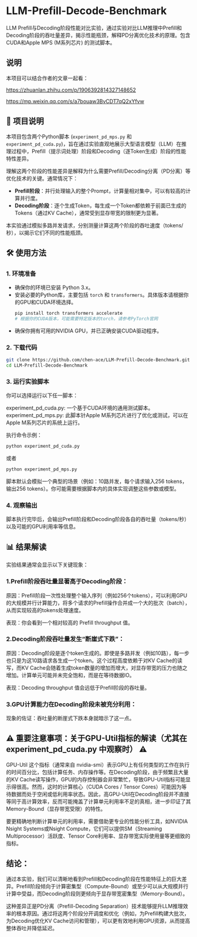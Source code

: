 # LLM-Prefill-Decode-Benchmark  

LLM Prefill与Decoding阶段性能对比实验，通过实验对比LLM推理中Prefill和Decoding阶段的吞吐量差异，揭示性能瓶颈，解释PD分离优化技术的原理。包含CUDA和Apple MPS (M系列芯片) 的测试脚本。

## 说明

本项目可以结合作者的文章一起看：

https://zhuanlan.zhihu.com/p/1906392814327148652

https://mp.weixin.qq.com/s/a7bouaw3BvCDT7qQ2xYfvw

## 📖 项目说明

本项目包含两个Python脚本 (`experiment_pd_mps.py` 和 `experiment_pd_cuda.py`)，旨在通过实验直观地展示大型语言模型（LLM）在推理过程中，Prefill（提示词处理）阶段和Decoding（逐Token生成）阶段的性能特性差异。

理解这两个阶段的性能差异是解释为什么需要Prefill/Decoding分离（PD分离）等优化技术的关键。通常情况下：

* **Prefill阶段**：并行处理输入的整个Prompt，计算量相对集中，可以有较高的计算并行度。
* **Decoding阶段**：逐个生成Token，每生成一个Token都依赖于前面已生成的Tokens（通过KV Cache），通常受到显存带宽的限制更为显著。

本实验通过模拟多路并发请求，分别测量计算这两个阶段的吞吐速度（tokens/秒），以揭示它们不同的性能瓶颈。

## 🛠️ 使用方法

### 1. 环境准备

* 确保你的环境已安装 Python 3.x。
* 安装必要的Python库，主要包括 `torch` 和 `transformers`。具体版本请根据你的GPU和CUDA环境选择。
    ```bash
    pip install torch transformers accelerate
    # 根据你的CUDA版本，可能需要特定版本的torch，请参考PyTorch官网
    ```
* 确保你拥有可用的NVIDIA GPU，并已正确安装CUDA驱动程序。

### 2. 下载代码

```bash
git clone https://github.com/chen-ace/LLM-Prefill-Decode-Benchmark.git
cd LLM-Prefill-Decode-Benchmark
```

### 3. 运行实验脚本
你可以选择运行以下任一脚本：

experiment_pd_cuda.py: 一个基于CUDA环境的通用测试脚本。
experiment_pd_mps.py: 此脚本针Apple M系列芯片进行了优化或测试，可以在Apple M系列芯片的系统上运行。

执行命令示例：

```bash
python experiment_pd_cuda.py
```

或者

```bash
python experiment_pd_mps.py
```

脚本默认会模拟一个典型的场景（例如：10路并发，每个请求输入256 tokens，输出256 tokens）。你可能需要根据脚本内的具体实现调整这些参数或模型。

### 4. 观察输出
脚本执行完毕后，会输出Prefill阶段和Decoding阶段各自的吞吐量（tokens/秒）以及可能的GPU利用率等信息。

## 📊 结果解读
实验结果通常会显示以下关键现象：

### 1.Prefill阶段吞吐量显著高于Decoding阶段：

原因：Prefill阶段一次性处理整个输入序列（例如256个tokens），可以利用GPU的大规模并行计算能力，将多个请求的Prefill操作合并成一个大的批次（batch），从而实现较高的tokens处理速度。

表现：你会看到一个相对较高的 Prefill throughput 值。

### 2.Decoding阶段吞吐量发生“断崖式下跌”：

原因：Decoding阶段是逐个token生成的。即使是多路并发（例如10路），每一步也只是为这10路请求各生成一个token。这个过程高度依赖于对KV Cache的读写，而KV Cache会随着生成token数量的增加而增大，对显存带宽的压力也随之增加。计算单元可能并未完全饱和，而是在等待数据IO。

表现：Decoding throughput 值会远低于Prefill阶段的吞吐量。

### 3.GPU计算能力在Decoding阶段未被充分利用：

现象的佐证：吞吐量的断崖式下跌本身就暗示了这一点。


## ⚠️ 重要注意事项：关于GPU-Util指标的解读（尤其在 experiment_pd_cuda.py 中观察时） ⚠️

GPU-Util 这个指标（通常来自 nvidia-smi）表示GPU上有任何类型的工作在执行的时间百分比，包括计算任务、内存操作等。在Decoding阶段，由于频繁且大量的KV Cache读写操作，GPU的内存控制器会非常繁忙，导致GPU-Util指标可能显示得很高。然而，这时的计算核心（CUDA Cores / Tensor Cores）可能因为等待数据而处于空闲或低利用率状态。因此，高GPU-Util在Decoding阶段并不直接等同于高计算效率，反而可能掩盖了计算单元利用率不足的真相，进一步印证了其Memory-Bound（显存带宽受限）的特性。

要更精确地判断计算单元的利用率，需要借助更专业的性能分析工具，如NVIDIA Nsight Systems或Nsight Compute，它们可以提供SM（Streaming Multiprocessor）活跃度、Tensor Core利用率、显存带宽实际使用量等更细致的指标。

## 结论：

通过本实验，我们可以清晰地看到Prefill和Decoding阶段在性能特征上的巨大差异。Prefill阶段倾向于计算密集型（Compute-Bound）或至少可以从大规模并行计算中受益，而Decoding阶段则更倾向于显存带宽密集型（Memory-Bound）。

这种差异正是PD分离（Prefill-Decoding Separation）技术能够提升LLM推理效率的根本原因。通过将这两个阶段分开调度和优化（例如，为Prefill构建大批次，为Decoding优化KV Cache访问和管理），可以更有效地利用GPU资源，从而提高整体吞吐并降低延迟。
